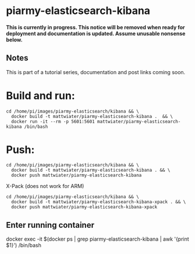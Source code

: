 # piarmy-elasticsearch-kibana

#### This is currently in progress. This notice will be removed when ready for deployment and documentation is updated. Assume unusable nonsense below.

## Notes
This is part of a tutorial series, documentation and post links coming soon.

# Build and run:
```
cd /home/pi/images/piarmy-elasticsearch/kibana && \
  docker build -t mattwiater/piarmy-elasticsearch-kibana .  && \
  docker run -it --rm -p 5601:5601 mattwiater/piarmy-elasticsearch-kibana /bin/bash
```

# Push:
```
cd /home/pi/images/piarmy-elasticsearch/kibana && \
  docker build -t mattwiater/piarmy-elasticsearch-kibana . && \
  docker push mattwiater/piarmy-elasticsearch-kibana
```

X-Pack  (does not work for ARM)
```
cd /home/pi/images/piarmy-elasticsearch/kibana && \
  docker build -t mattwiater/piarmy-elasticsearch-kibana-xpack . && \
  docker push mattwiater/piarmy-elasticsearch-kibana-xpack
```

## Enter running container
docker exec -it $(docker ps | grep piarmy-elasticsearch-kibana | awk '{print $1}') /bin/bash

